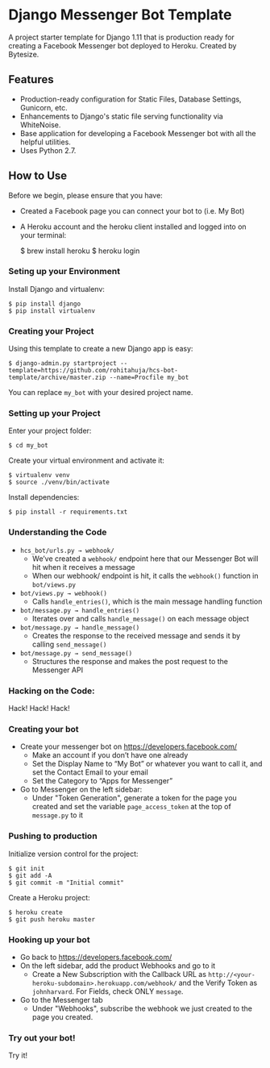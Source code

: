 # Django Messenger Bot Template

A project starter template for Django 1.11 that is production ready for creating a Facebook Messenger bot deployed to Heroku. Created by Bytesize.

## Features

- Production-ready configuration for Static Files, Database Settings, Gunicorn, etc.
- Enhancements to Django's static file serving functionality via WhiteNoise.
- Base application for developing a Facebook Messenger bot with all the helpful utilities.
- Uses Python 2.7.

## How to Use

Before we begin, please ensure that you have:

- Created a Facebook page you can connect your bot to (i.e. My Bot)
- A Heroku account and the heroku client installed and logged into on your terminal:


    $ brew install heroku
    $ heroku login

### Seting up your Environment

Install Django and virtualenv:

    $ pip install django
    $ pip install virtualenv

### Creating your Project

Using this template to create a new Django app is easy:

    $ django-admin.py startproject --template=https://github.com/rohitahuja/hcs-bot-template/archive/master.zip --name=Procfile my_bot

You can replace ``my_bot`` with your desired project name.

### Setting up your Project

Enter your project folder:

    $ cd my_bot

Create your virtual environment and activate it:

    $ virtualenv venv
    $ source ./venv/bin/activate

Install dependencies:
    
    $ pip install -r requirements.txt

### Understanding the Code

- ``hcs_bot/urls.py → webhook/``
    - We’ve created a ``webhook/`` endpoint here that our Messenger Bot will hit when it receives a message
    - When our webhook/ endpoint is hit, it calls the ``webhook()`` function in ``bot/views.py``
- ``bot/views.py → webhook()``
    - Calls ``handle_entries()``, which is the main message handling function 
- ``bot/message.py → handle_entries()``
    - Iterates over and calls ``handle_message()`` on each message object
- ``bot/message.py → handle_message()``
    - Creates the response to the received message and sends it by calling ``send_message()``
- ``bot/message.py → send_message()``
    - Structures the response and makes the post request to the Messenger API

### Hacking on the Code:

Hack! Hack! Hack!

### Creating your bot

- Create your messenger bot on https://developers.facebook.com/  
    - Make an account if you don’t have one already
    - Set the Display Name to “My Bot” or whatever you want to call it, and set the Contact Email to your email
    - Set the Category to “Apps for Messenger”
- Go to Messenger on the left sidebar:
    - Under "Token Generation", generate a token for the page you created and set the variable ``page_access_token`` at the top of ``message.py`` to it

### Pushing to production

Initialize version control for the project:

    $ git init
    $ git add -A
    $ git commit -m "Initial commit"

Create a Heroku project:

    $ heroku create
    $ git push heroku master

### Hooking up your bot

- Go back to https://developers.facebook.com/
- On the left sidebar, add the product Webhooks and go to it
    - Create a New Subscription with the Callback URL as ``http://<your-heroku-subdomain>.herokuapp.com/webhook/`` and the Verify Token as ``johnharvard``. For Fields, check ONLY ``message``.
- Go to the Messenger tab
    - Under "Webhooks", subscribe the webhook we just created to the page you created.

### Try out your bot!

Try it!
